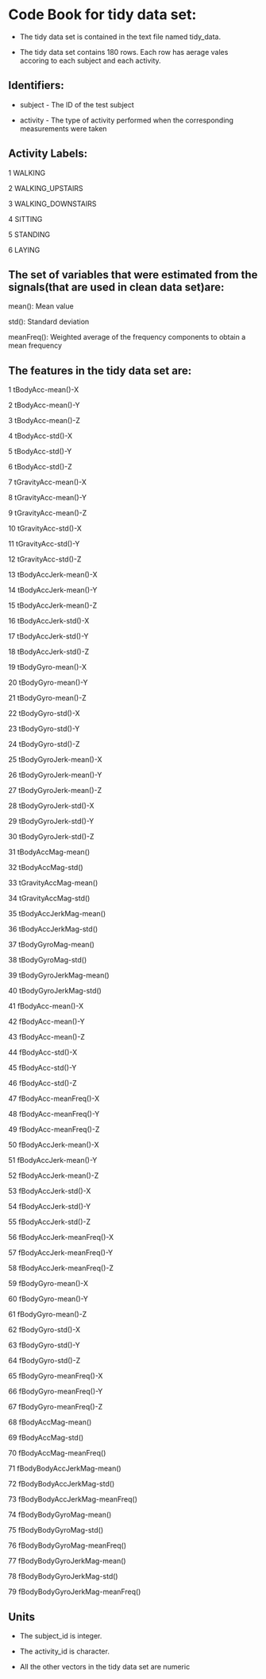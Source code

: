# Code Book for tidy data set:
* The tidy data set is contained in the text file named tidy_data.

* The tidy data set contains 180 rows. Each row has aerage vales accoring to each subject and each activity. 

## Identifiers:

* subject - The ID of the test subject

* activity - The type of activity performed when the corresponding measurements were taken

## Activity Labels:

1 WALKING 

2 WALKING_UPSTAIRS 

3 WALKING_DOWNSTAIRS 

4 SITTING

5 STANDING 

6 LAYING 

## The set of variables that were estimated from the signals(that are used in clean data set)are: 

mean(): Mean value

std(): Standard deviation

meanFreq(): Weighted average of the frequency components to obtain a mean frequency

## The features in the tidy data set are:
1 tBodyAcc-mean()-X

2 tBodyAcc-mean()-Y

3 tBodyAcc-mean()-Z

4 tBodyAcc-std()-X

5 tBodyAcc-std()-Y

6 tBodyAcc-std()-Z

7 tGravityAcc-mean()-X

8 tGravityAcc-mean()-Y

9 tGravityAcc-mean()-Z

10 tGravityAcc-std()-X

11 tGravityAcc-std()-Y

12 tGravityAcc-std()-Z

13 tBodyAccJerk-mean()-X

14 tBodyAccJerk-mean()-Y

15 tBodyAccJerk-mean()-Z

16 tBodyAccJerk-std()-X

17 tBodyAccJerk-std()-Y

18 tBodyAccJerk-std()-Z

19 tBodyGyro-mean()-X

20 tBodyGyro-mean()-Y

21 tBodyGyro-mean()-Z

22 tBodyGyro-std()-X

23 tBodyGyro-std()-Y

24 tBodyGyro-std()-Z

25 tBodyGyroJerk-mean()-X

26 tBodyGyroJerk-mean()-Y

27 tBodyGyroJerk-mean()-Z

28 tBodyGyroJerk-std()-X

29 tBodyGyroJerk-std()-Y

30 tBodyGyroJerk-std()-Z

31 tBodyAccMag-mean()

32 tBodyAccMag-std()

33 tGravityAccMag-mean()

34 tGravityAccMag-std()

35 tBodyAccJerkMag-mean()

36 tBodyAccJerkMag-std()

37 tBodyGyroMag-mean()

38 tBodyGyroMag-std()

39 tBodyGyroJerkMag-mean()

40 tBodyGyroJerkMag-std()

41 fBodyAcc-mean()-X

42 fBodyAcc-mean()-Y

43 fBodyAcc-mean()-Z

44 fBodyAcc-std()-X

45 fBodyAcc-std()-Y

46 fBodyAcc-std()-Z

47 fBodyAcc-meanFreq()-X

48 fBodyAcc-meanFreq()-Y

49 fBodyAcc-meanFreq()-Z

50 fBodyAccJerk-mean()-X

51 fBodyAccJerk-mean()-Y

52 fBodyAccJerk-mean()-Z

53 fBodyAccJerk-std()-X

54 fBodyAccJerk-std()-Y

55 fBodyAccJerk-std()-Z

56 fBodyAccJerk-meanFreq()-X

57 fBodyAccJerk-meanFreq()-Y

58 fBodyAccJerk-meanFreq()-Z

59 fBodyGyro-mean()-X

60 fBodyGyro-mean()-Y

61 fBodyGyro-mean()-Z

62 fBodyGyro-std()-X

63 fBodyGyro-std()-Y

64 fBodyGyro-std()-Z

65 fBodyGyro-meanFreq()-X

66 fBodyGyro-meanFreq()-Y

67 fBodyGyro-meanFreq()-Z

68 fBodyAccMag-mean()

69 fBodyAccMag-std()

70 fBodyAccMag-meanFreq()

71 fBodyBodyAccJerkMag-mean()

72 fBodyBodyAccJerkMag-std()

73 fBodyBodyAccJerkMag-meanFreq()

74 fBodyBodyGyroMag-mean()

75 fBodyBodyGyroMag-std()

76 fBodyBodyGyroMag-meanFreq()

77 fBodyBodyGyroJerkMag-mean()

78 fBodyBodyGyroJerkMag-std()

79 fBodyBodyGyroJerkMag-meanFreq()

## Units
* The subject_id is integer.

* The activity_id is character.

* All the other vectors in the tidy data set are numeric
